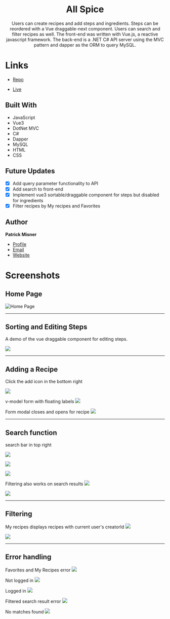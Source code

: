 
<h1 align="center"><project-name> All Spice</h1>

<p align="center"><project-description>Users can create recipes and add steps and ingredients. Steps can be reordered with a Vue draggable-next component. Users can search and filter recipes as well. The front-end was written with Vue.js, a reactive javascript framework. The back-end is a .NET C# API server using the MVC pattern and dapper as the ORM to query MySQL.</p>

# Links

- [Repo](https://github.com/patrick-misner/allspice "Keeper Repo")

- [Live](https://all-spice.herokuapp.com/ "Live View")


## Built With


- JavaScript
- Vue3
- DotNet MVC
- C#
- Dapper
- MySQL
- HTML
- CSS

## Future Updates

- [x] Add query parameter functionality to API
- [x] Add search to front-end
- [x] Implement vue3 sortable/draggable component for steps but disabled for ingredients
- [x] Filter recipes by My recipes and Favorites

## Author

**Patrick Misner**

- [Profile](https://github.com/patrick-misner "Patrick Misner")
- [Email](mailto:misner.patrick@gmail.com?subject=Hi "Hi!")
- [Website](https://patrick-misner.github.io/ "Patrick Misner")

# Screenshots

## Home Page

![Home Page](/allspice.client/src/assets/img/homepage.png)

---

## Sorting and Editing Steps

A demo of the vue draggable component for editing steps.

![](/allspice.client/src/assets/img/editsteps.gif)

---

## Adding a Recipe

Click the add icon in the bottom right

![](/allspice.client/src/assets/img/createrecipestep1.png)

v-model form with floating labels
![](/allspice.client/src/assets/img/createrecipestep2.png)

Form modal closes and opens for recipe 
![](/allspice.client/src/assets/img/createrecipestep3.png)




- - -
## Search function

search bar in top right

![](/allspice.client/src/assets/img/searchresults1.png)

![](/allspice.client/src/assets/img/searchresults2.png)

![](/allspice.client/src/assets/img/searchresults3.png)

Filtering also works on search results
![](/allspice.client/src/assets/img/searchresults4.png)


![](/allspice.client/src/assets/img/searchresults5.png)

---

## Filtering


My recipes displays recipes with current user's creatorId
![](/allspice.client/src/assets/img/filterstep2.png)

![](/allspice.client/src/assets/img/filterstep3.png)

---

## Error handling

Favorites and My Recipes error
![](/allspice.client/src/assets/img/error1.png)

Not logged in
![](/allspice.client/src/assets/img/error2.png)

Logged in
![](/allspice.client/src/assets/img/error3.png)

Filtered search result error
![](/allspice.client/src/assets/img/error4.png)

No matches found
![](/allspice.client/src/assets/img/error5.png)
